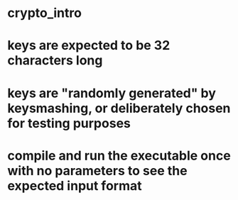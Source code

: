 # crypto_intro

# keys are expected to be 32 characters long

# keys are "randomly generated" by keysmashing, or deliberately chosen for testing purposes

# compile and run the executable once with no parameters to see the expected input format
